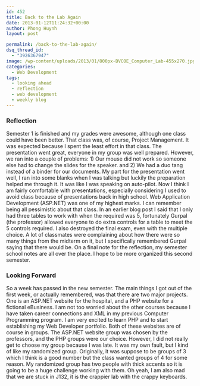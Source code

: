 ```yaml
---
id: 452
title: Back to the Lab Again
date: 2013-01-12T11:24:32+00:00
author: Phong Huynh
layout: post

permalink: /back-to-the-lab-again/
dsq_thread_id:
  - "3926367947"
image: /wp-content/uploads/2013/01/800px-BVCOE_Computer_Lab-455x270.jpg
categories:
  - Web Development
tags:
  - looking ahead
  - reflection
  - web development
  - weekly blog
---
```

### Reflection

Semester 1 is finished and my grades were awesome, although one class could have been better. That class was, of course, Project Management. It was expected because I spent the least effort in that class. The presentation went great, everyone in my group was well prepared. However, we ran into a couple of problems: 1) Our mouse did not work so someone else had to change the slides for the speaker. and 2) We had a duo tang instead of a binder for our documents. My part for the presentation went well, I ran into some blanks when I was talking but luckily the preparation helped me through it. It was like I was speaking on auto-pilot. Now I think I am fairly comfortable with presentations, especially considering I used to avoid class because of presentations back in high school. Web Application Development (ASP.NET) was one of my highest marks. I can remember being all pessimistic about that class. In an earlier blog post I said that I only had three tables to work with when the required was 5, fortunately Gurpal (the professor) allowed everyone to do extra controls for a table to meet the 5 controls required. I also destroyed the final exam, even with the multiple choice. A lot of classmates were complaining about how there were so many things from the midterm on it, but I specifically remembered Gurpal saying that there would be. On a final note for the reflection, my semester school notes are all over the place. I hope to be more organized this second semester.

### Looking Forward

So a week has passed in the new semester. The main things I got out of the first week, or actually remembered, was that there are two major projects. One is an ASP.NET website for the hospital, and a PHP website for a fictional eBusiness. I am not too worried about the other courses because I have taken career connections and XML in my previous Computer Programming program. I am very excited to learn PHP and to start establishing my Web Developer portfolio. Both of these websites are of course in groups. The ASP.NET website group was chosen by the professors, and the PHP groups were our choice. However, I did not really get to choose my group because I was late. It was my own fault, but I kind of like my randomized group. Originally, it was suppose to be groups of 3 which I think is a good number but the class wanted groups of 4 for some reason. My randomized group has two people with thick accents so it is going to be a huge challenge working with them. Oh yeah, I am also mad that we are stuck in J132, it is the crappier lab with the crappy keyboards.